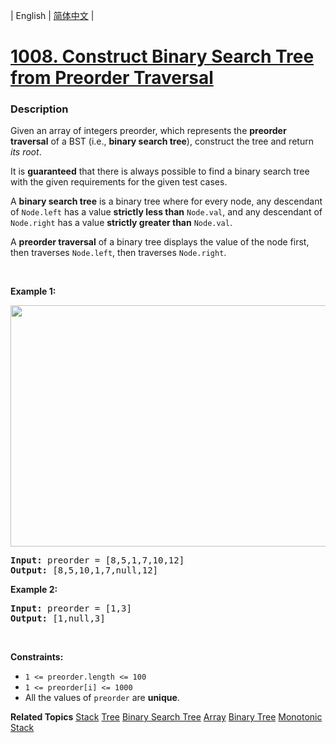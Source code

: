 | English | [简体中文](README.md) |

# [1008. Construct Binary Search Tree from Preorder Traversal](https://leetcode-cn.com/problems/construct-binary-search-tree-from-preorder-traversal)
 ### Description
<p>Given an array of integers preorder, which represents the <strong>preorder traversal</strong> of a BST (i.e., <strong>binary search tree</strong>), construct the tree and return <em>its root</em>.</p>

<p>It is <strong>guaranteed</strong> that there is always possible to find a binary search tree with the given requirements for the given test cases.</p>

<p>A <strong>binary search tree</strong> is a binary tree where for every node, any descendant of <code>Node.left</code> has a value <strong>strictly less than</strong> <code>Node.val</code>, and any descendant of <code>Node.right</code> has a value <strong>strictly greater than</strong> <code>Node.val</code>.</p>

<p>A <strong>preorder traversal</strong> of a binary tree displays the value of the node first, then traverses <code>Node.left</code>, then traverses <code>Node.right</code>.</p>

<p>&nbsp;</p>
<p><strong>Example 1:</strong></p>
<img alt="" src="https://assets.leetcode.com/uploads/2019/03/06/1266.png" style="height: 386px; width: 590px;" />
<pre>
<strong>Input:</strong> preorder = [8,5,1,7,10,12]
<strong>Output:</strong> [8,5,10,1,7,null,12]
</pre>

<p><strong>Example 2:</strong></p>

<pre>
<strong>Input:</strong> preorder = [1,3]
<strong>Output:</strong> [1,null,3]
</pre>

<p>&nbsp;</p>
<p><strong>Constraints:</strong></p>

<ul>
	<li><code>1 &lt;= preorder.length &lt;= 100</code></li>
	<li><code>1 &lt;= preorder[i] &lt;= 1000</code></li>
	<li>All the values of <code>preorder</code> are <strong>unique</strong>.</li>
</ul>

**Related Topics**  [Stack](https://leetcode-cn.com/tag/stack) [Tree](https://leetcode-cn.com/tag/tree) [Binary Search Tree](https://leetcode-cn.com/tag/binary-search-tree) [Array](https://leetcode-cn.com/tag/array) [Binary Tree](https://leetcode-cn.com/tag/binary-tree) [Monotonic Stack](https://leetcode-cn.com/tag/monotonic-stack) 